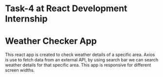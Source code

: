 # Task-4 at React Development Internship
# Weather Checker App
This react app is created to check weather details of a specific area. Axios is use to fetch data from an external API, by using search bar we can search weather details for that specific area. This app is responsive for different screen widths. 
